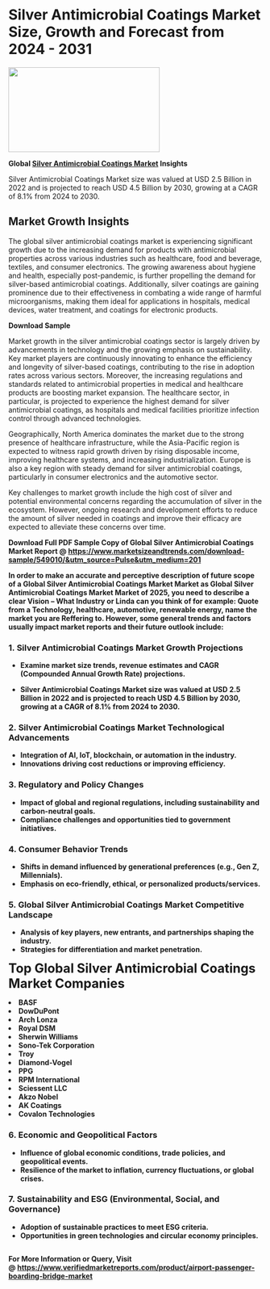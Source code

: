 <H1>Silver Antimicrobial Coatings Market Size, Growth and Forecast from 2024 - 2031</H1><img class="aligncenter size-medium wp-image-584254" src="https://thirdeyenews.in/wp-content/uploads/2024/09/Global-Market-Research-300x168.jpeg" alt="" width="300" height="168" /><p><strong>Global&nbsp;<a href="https://www.marketsizeandtrends.com/download-sample/549010/&amp;utm_source=Pulse&amp;utm_medium=201">Silver Antimicrobial Coatings Market</a> Insights</strong></p><p>Silver Antimicrobial Coatings Market size was valued at USD 2.5 Billion in 2022 and is projected to reach USD 4.5 Billion by 2030, growing at a CAGR of 8.1% from 2024 to 2030.</p><p><h2>Market Growth Insights</h2> <p>The global silver antimicrobial coatings market is experiencing significant growth due to the increasing demand for products with antimicrobial properties across various industries such as healthcare, food and beverage, textiles, and consumer electronics. The growing awareness about hygiene and health, especially post-pandemic, is further propelling the demand for silver-based antimicrobial coatings. Additionally, silver coatings are gaining prominence due to their effectiveness in combating a wide range of harmful microorganisms, making them ideal for applications in hospitals, medical devices, water treatment, and coatings for electronic products.</p> <p><strong>Download Sample</strong></p> <p>Market growth in the silver antimicrobial coatings sector is largely driven by advancements in technology and the growing emphasis on sustainability. Key market players are continuously innovating to enhance the efficiency and longevity of silver-based coatings, contributing to the rise in adoption rates across various sectors. Moreover, the increasing regulations and standards related to antimicrobial properties in medical and healthcare products are boosting market expansion. The healthcare sector, in particular, is projected to experience the highest demand for silver antimicrobial coatings, as hospitals and medical facilities prioritize infection control through advanced technologies.</p> <p>Geographically, North America dominates the market due to the strong presence of healthcare infrastructure, while the Asia-Pacific region is expected to witness rapid growth driven by rising disposable income, improving healthcare systems, and increasing industrialization. Europe is also a key region with steady demand for silver antimicrobial coatings, particularly in consumer electronics and the automotive sector.</p> <p>Key challenges to market growth include the high cost of silver and potential environmental concerns regarding the accumulation of silver in the ecosystem. However, ongoing research and development efforts to reduce the amount of silver needed in coatings and improve their efficacy are expected to alleviate these concerns over time.</p> <p><strong></p><p><span class=""><strong>Download Full PDF Sample Copy of Global Silver Antimicrobial Coatings Market Report</strong> @ <a href="https://www.marketsizeandtrends.com/download-sample/549010/&amp;utm_source=Pulse&amp;utm_medium=201" target="_blank">https://www.marketsizeandtrends.com/download-sample/549010/&amp;utm_source=Pulse&amp;utm_medium=201</a></span></p><p>In order to make an accurate and perceptive description of future scope of a Global&nbsp;Silver Antimicrobial Coatings Market Market as Global&nbsp;Silver Antimicrobial Coatings Market Market of 2025, you need to describe a clear Vision &ndash; What Industry or Linda can you think of for example: Quote from a Technology, healthcare, automotive, renewable energy, name the market you are Reffering to. However, some general trends and factors usually impact market reports and their future outlook include:</p><h3>1.&nbsp;<strong>Silver Antimicrobial Coatings Market Growth Projections</strong></h3><ul><li>Examine market size trends, revenue estimates and CAGR (Compounded Annual Growth Rate) projections.</li><li><p>Silver Antimicrobial Coatings Market size was valued at USD 2.5 Billion in 2022 and is projected to reach USD 4.5 Billion by 2030, growing at a CAGR of 8.1% from 2024 to 2030.</p></li></ul><h3>2.&nbsp;<strong>Silver Antimicrobial Coatings Market Technological Advancements</strong></h3><ul><li>Integration of AI, IoT, blockchain, or automation in the industry.</li><li>Innovations driving cost reductions or improving efficiency.</li></ul><h3>3.&nbsp;<strong>Regulatory and Policy Changes</strong></h3><ul><li>Impact of global and regional regulations, including sustainability and carbon-neutral goals.</li><li>Compliance challenges and opportunities tied to government initiatives.</li></ul><h3>4.&nbsp;<strong>Consumer Behavior Trends</strong></h3><ul><li>Shifts in demand influenced by generational preferences (e.g., Gen Z, Millennials).</li><li>Emphasis on eco-friendly, ethical, or personalized products/services.</li></ul><h3>5.&nbsp;<strong>Global Silver Antimicrobial Coatings Market Competitive Landscape</strong></h3><ul><li>Analysis of key players, new entrants, and partnerships shaping the industry.</li><li>Strategies for differentiation and market penetration.</li></ul><p data-pm-slice="1 1 []"><span style="color: inherit; font-family: inherit; font-size: 25px;">Top Global Silver Antimicrobial Coatings Market Companies</span></p><div class="" data-test-id=""><p><li>BASF</li><li> DowDuPont</li><li> Arch Lonza</li><li> Royal DSM</li><li> Sherwin Williams</li><li> Sono-Tek Corporation</li><li> Troy</li><li> Diamond-Vogel</li><li> PPG</li><li> RPM International</li><li> Sciessent LLC</li><li> Akzo Nobel</li><li> AK Coatings</li><li> Covalon Technologies</li></p></div><h3>6.&nbsp;<strong>Economic and Geopolitical Factors</strong></h3><ul><li>Influence of global economic conditions, trade policies, and geopolitical events.</li><li>Resilience of the market to inflation, currency fluctuations, or global crises.</li></ul><h3>7.&nbsp;<strong>Sustainability and ESG (Environmental, Social, and Governance)</strong></h3><ul><li>Adoption of sustainable practices to meet ESG criteria.</li><li>Opportunities in green technologies and circular economy principles.</li></ul><h2><strong style="font-size: 14px;">For More Information or Query, Visit @&nbsp;</strong><a style="background-color: #ffffff; font-size: 14px;" href="https://www.marketsizeandtrends.com/report/silver-antimicrobial-coatings-market/" target="_blank">https://www.verifiedmarketreports.com/product/airport-passenger-boarding-bridge-market</a></h2>
